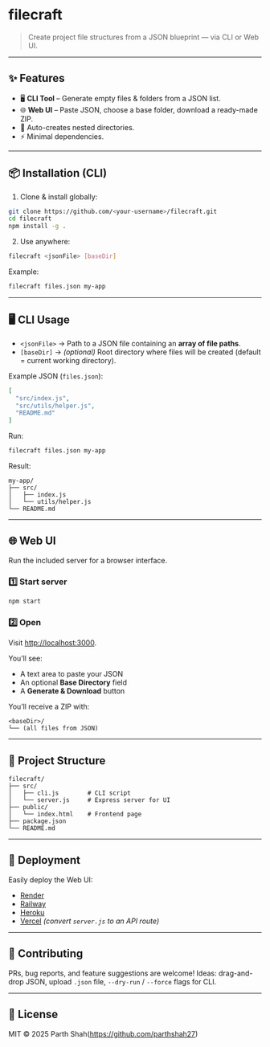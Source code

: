 # filecraft

> Create project file structures from a JSON blueprint — via CLI or Web UI.

---

## ✨ Features

* 🖥️ **CLI Tool** – Generate empty files & folders from a JSON list.
* 🌐 **Web UI** – Paste JSON, choose a base folder, download a ready-made ZIP.
* 📁 Auto-creates nested directories.
* ⚡ Minimal dependencies.

---

## 📦 Installation (CLI)

1. Clone & install globally:

```bash
git clone https://github.com/<your-username>/filecraft.git
cd filecraft
npm install -g .
```

2. Use anywhere:

```bash
filecraft <jsonFile> [baseDir]
```

Example:

```bash
filecraft files.json my-app
```

---

## 🖥️ CLI Usage

* `<jsonFile>` → Path to a JSON file containing an **array of file paths**.
* `[baseDir]` → *(optional)* Root directory where files will be created (default = current working directory).

Example JSON (`files.json`):

```json
[
  "src/index.js",
  "src/utils/helper.js",
  "README.md"
]
```

Run:

```bash
filecraft files.json my-app
```

Result:

```
my-app/
├── src/
│   ├── index.js
│   └── utils/helper.js
└── README.md
```

---

## 🌐 Web UI

Run the included server for a browser interface.

### 1️⃣ Start server

```bash
npm start
```

### 2️⃣ Open

Visit [http://localhost:3000](http://localhost:3000).

You’ll see:

* A text area to paste your JSON
* An optional **Base Directory** field
* A **Generate & Download** button

You’ll receive a ZIP with:

```
<baseDir>/
└── (all files from JSON)
```

---

## 📂 Project Structure

```
filecraft/
├── src/
│   ├── cli.js        # CLI script
│   └── server.js     # Express server for UI
├── public/
│   └── index.html    # Frontend page
├── package.json
└── README.md
```

---

## 🚀 Deployment

Easily deploy the Web UI:

* [Render](https://render.com/)
* [Railway](https://railway.app/)
* [Heroku](https://heroku.com)
* [Vercel](https://vercel.com/) *(convert `server.js` to an API route)*

---

## 🤝 Contributing

PRs, bug reports, and feature suggestions are welcome!
Ideas: drag-and-drop JSON, upload `.json` file, `--dry-run` / `--force` flags for CLI.

---

## 📄 License

MIT © 2025 Parth Shah(https://github.com/parthshah27)
